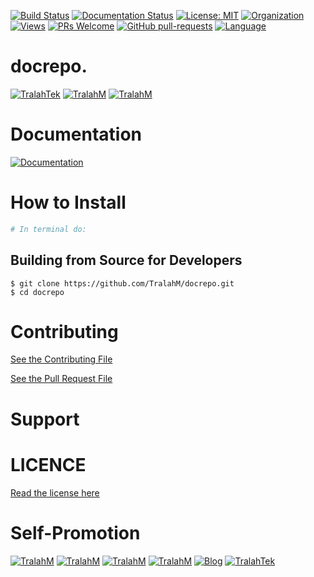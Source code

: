 
[![Build Status](https://travis-ci.com/TralahM/docrepo.svg?branch=master)](https://travis-ci.com/TralahM/docrepo)
[![Documentation Status](https://readthedocs.org/projects/docrepo/badge/?version=latest)](https://docrepo.readthedocs.io/en/latest/?badge=latest)
[![License: MIT](https://img.shields.io/badge/License-MIT-green.svg)](https://opensource.org/licenses/MIT)
[![Organization](https://img.shields.io/badge/Org-TralahTek-blue.svg)](https://github.com/TralahTek)
[![Views](http://hits.dwyl.io/TralahM/docrepo.svg)](http://dwyl.io/TralahM/docrepo)
[![PRs Welcome](https://img.shields.io/badge/PRs-Welcome-brightgreen.svg?style=flat-square)](https://github.com/TralahM/docrepo/pull/)
[![GitHub pull-requests](https://img.shields.io/badge/Issues-pr-red.svg?style=flat-square)](https://github.com/TralahM/docrepo/pull/)
[![Language](https://img.shields.io/badge/Language-Python-3572A5.svg)](https://github.com/TralahM)

# docrepo.


[![TralahTek](https://img.shields.io/badge/Organization-TralahTek-black.svg?style=for-the-badge)](https://github.com/TralahTek)
[![TralahM](https://img.shields.io/badge/Engineer-TralahM-blue.svg?style=for-the-badge)](https://github.com/TralahM)
[![TralahM](https://img.shields.io/badge/Maintainer-TralahM-green.svg?style=for-the-badge)](https://github.com/TralahM)

# Documentation

[![Documentation](https://img.shields.io/badge/Docs-docrepo-blue.svg?style=for-the-badge)](https://github.com/TralahM/docrepo)

# How to Install
```bash
# In terminal do:
```

## Building from Source for Developers

```console
$ git clone https://github.com/TralahM/docrepo.git
$ cd docrepo
```

# Contributing
[See the Contributing File](CONTRIBUTING.rst)


[See the Pull Request File](PULL_REQUEST_TEMPLATE.md)


# Support

# LICENCE

[Read the license here](LICENSE)


# Self-Promotion

[![TralahM](https://img.shields.io/badge/Twitter-TralahM-blue.svg?style=for-the-badge)](https://twitter.com/TralahM)
[![TralahM](https://img.shields.io/badge/Github-TralahM-black.svg?style=for-the-badge)](https://github.com/TralahM)
[![TralahM](https://img.shields.io/badge/Kaggle-TralahM-purple.svg?style=for-the-badge)](https://kaggle.com/TralahM)
[![TralahM](https://img.shields.io/badge/LinkedIn-TralahM-red.svg?style=for-the-badge)](https://linkedin.com/in/TralahM)
[![Blog](https://img.shields.io/badge/Blog-tralahm.tralahtek.com-blue.svg?style=for-the-badge)](https://tralahm.tralahtek.com)
[![TralahTek](https://img.shields.io/badge/Organization-TralahTek-cyan.svg?style=for-the-badge)](https://tralahtek.com)


